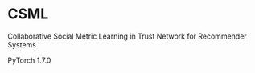 # CSML
Collaborative Social Metric Learning in Trust Network for Recommender Systems

PyTorch 1.7.0
